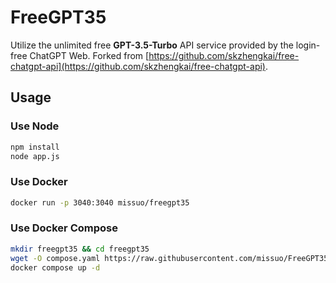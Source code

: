# FreeGPT35
Utilize the unlimited free **GPT-3.5-Turbo** API service provided by the login-free ChatGPT Web. Forked from [https://github.com/skzhengkai/free-chatgpt-api](https://github.com/skzhengkai/free-chatgpt-api).

## Usage
### Use Node

```bash
npm install
node app.js
```
### Use Docker

```bash
docker run -p 3040:3040 missuo/freegpt35
```

### Use Docker Compose

```bash
mkdir freegpt35 && cd freegpt35
wget -O compose.yaml https://raw.githubusercontent.com/missuo/FreeGPT35/main/compose.yaml
docker compose up -d
```
